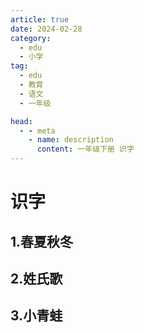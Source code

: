 ```yaml
---
article: true
date: 2024-02-28
category:
  - edu
  - 小学
tag:
  - edu
  - 教育
  - 语文
  - 一年级

head:
  - - meta
    - name: description
      content: 一年级下册 识字
---
```


# 识字

## 1.春夏秋冬

<Hanzi zi="春" :zuci="['春风', '春雨', '春天', '春日']" />
<Hanzi zi="冬" :zuci="['冬天', '立冬', '冬雪', '冬日']" />
<Hanzi zi="风" pinyin="fēng" jiegou="独体字" :zuci="['风雨', '风云', '大风', '东风']" />
<Hanzi zi="雪" :zuci="['雪花', '雨雪', '风雪', '雪人']" />
<Hanzi zi="花" :zuci="['雪花', '花生', '开花', '水花', '烟花']" />
<Hanzi zi="飞" :zuci="['飞虫', '飞走', '飞机', '飞人', '飞鱼']" />
<Hanzi zi="入" :zuci="['出入', '入口', '入门', '进入']" />

## 2.姓氏歌

<Hanzi zi="姓" :zuci="['姓氏', '姓名', '百姓']" />
<Hanzi zi="什" :zuci="['什么', '为什么', '什锦']" />
<Hanzi zi="么" :zuci="['什么', '为什么', '多么', '那么', '怎么', '要么']" />
<Hanzi zi="双" :zuci="['双人', '双手', '双方', '双向', '成双成对']" />
<Hanzi zi="国" :zuci="['中国', '国家', '国王', '国土']" />
<Hanzi zi="王" :zuci="['王子', '国王', '女王', '大王']" />
<Hanzi zi="方" :zuci="['大方', '方向', '对方', '方圆', '方方面面']" />

## 3.小青蛙

<Hanzi zi="青" :zuci="['青草', '青青', '青色', '青蛙']" />
<Hanzi zi="清" />
<Hanzi zi="气" />
<Hanzi zi="晴" />
<Hanzi zi="情" />
<Hanzi zi="请" />
<Hanzi zi="生" />
